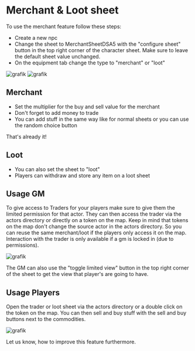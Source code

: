 # Merchant & Loot sheet
To use the merchant feature follow these steps: 

* Create a new npc
* Change the sheet to MerchantSheetDSA5 with the "configure sheet" button in the top right corner of the character sheet. Make sure to leave the default sheet value unchanged.
* On the equipment tab change the type to "merchant" or "loot"

![grafik](https://user-images.githubusercontent.com/44941845/112885213-c5bc9580-90d0-11eb-8f4a-4a14e1977d30.png)
![grafik](https://user-images.githubusercontent.com/44941845/112885235-cd7c3a00-90d0-11eb-9a71-0cd64161060a.png)

## Merchant
* Set the multiplier for the buy and sell value for the merchant
* Don't forget to add money to trade
* You can add stuff in the same way like for normal sheets or you can use the random choice button

That's already it!

## Loot
* You can also set the sheet to "loot"
* Players can withdraw and store any item on a loot sheet

## Usage GM
To give access to Traders for your players make sure to give them the limited permission for that actor.
They can then access the trader via the actors directory or directly on a token on the map. 
Keep in mind that tokens on the map don't change the source actor in the actors directory. So you can reuse the same merchant/loot if the players only access it on the map.
Interaction with the trader is only available if a gm is locked in (due to permissions).

![grafik](https://user-images.githubusercontent.com/44941845/112885292-dff67380-90d0-11eb-89fd-291e5716a434.png)

The GM can also use the "toggle limited view" button in the top right corner of the sheet to get the view that player's are going to have.

## Usage Players
Open the trader or loot sheet via the actors directory or a double click on the token on the map. You can then sell and buy stuff with the sell and buy buttons next to the commodities.

![grafik](https://user-images.githubusercontent.com/44941845/112885440-0e744e80-90d1-11eb-9d11-64a441991eb6.png)


Let us know, how to improve this feature furthermore.
